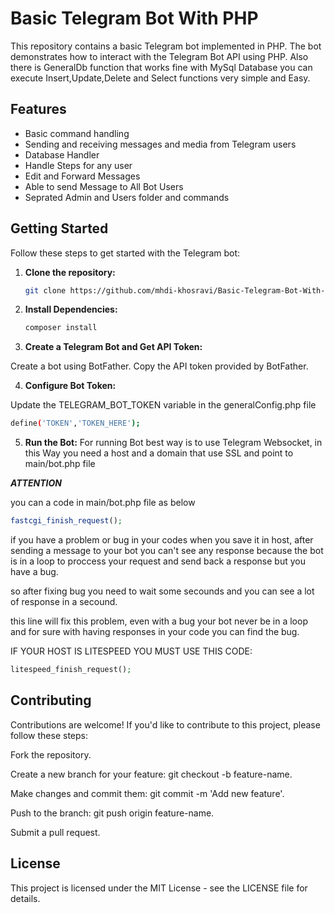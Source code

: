 # Basic Telegram Bot With PHP

This repository contains a basic Telegram bot implemented in PHP. The bot demonstrates how to interact with the Telegram Bot API using PHP.
Also there is GeneralDb function that works fine with MySql Database you can execute Insert,Update,Delete and Select functions very simple and Easy.

## Features

- Basic command handling
- Sending and receiving messages and media from Telegram users
- Database Handler
- Handle Steps for any user
- Edit and Forward Messages
- Able to send Message to All Bot Users
- Seprated Admin and Users folder and commands

## Getting Started

Follow these steps to get started with the Telegram bot:

1. **Clone the repository:**
   ```bash
   git clone https://github.com/mhdi-khosravi/Basic-Telegram-Bot-With-PHP.git
2. **Install Dependencies:**
   ```bash
   composer install
   
3. **Create a Telegram Bot and Get API Token:**

Create a bot using BotFather.
Copy the API token provided by BotFather.

4. **Configure Bot Token:**

Update the TELEGRAM_BOT_TOKEN variable in the generalConfig.php file 
   ```bash
   define('TOKEN','TOKEN_HERE');
   ```

5. **Run the Bot:**
For running Bot best way is to use Telegram Websocket, in this Way you need a host and a domain that use SSL and point to main/bot.php file

***ATTENTION***

you can a code in main/bot.php file as below
```php
fastcgi_finish_request();
```
if you have a problem or bug in your codes when you save it in host, after sending a message to your bot you can't see any response because the bot is in a loop to proccess your request and send back a response but you have a bug.

so after fixing bug you need to wait some secounds and you can see a lot of response in a secound.

this line will fix this problem, even with a bug your bot never be in a loop and for sure with having responses in your code you can find the bug.

IF YOUR HOST IS LITESPEED YOU MUST USE THIS CODE:

```php
litespeed_finish_request();
```


## Contributing
Contributions are welcome! If you'd like to contribute to this project, please follow these steps:

Fork the repository.

Create a new branch for your feature: git checkout -b feature-name.

Make changes and commit them: git commit -m 'Add new feature'.

Push to the branch: git push origin feature-name.

Submit a pull request.

## License

This project is licensed under the MIT License - see the LICENSE file for details.


